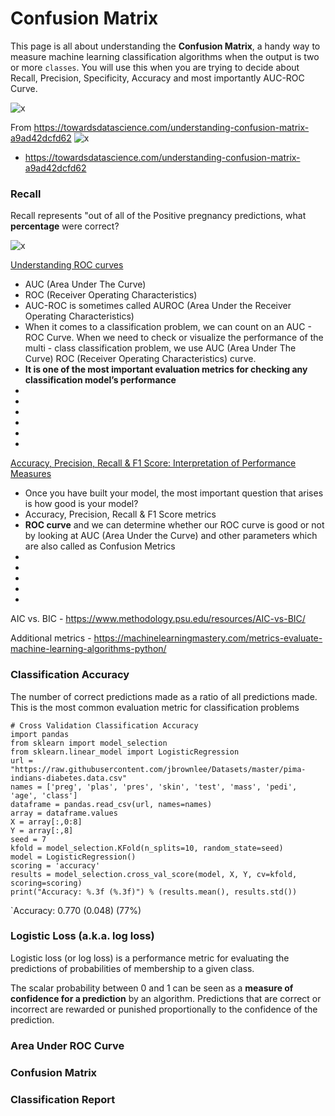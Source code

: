 # Confusion Matrix
This page is all about understanding the **Confusion Matrix**, a handy way to measure machine learning classification algorithms when the output is two or more `classes`. You will use this when you are trying to decide about Recall, Precision, Specificity, Accuracy and most importantly AUC-ROC Curve.

![x](https://i.imgur.com/XisI7v7.png)

From https://towardsdatascience.com/understanding-confusion-matrix-a9ad42dcfd62
![x](https://i.imgur.com/5K9y5Q3.png)

* https://towardsdatascience.com/understanding-confusion-matrix-a9ad42dcfd62

### Recall
Recall represents "out of all of the Positive pregnancy predictions, what **percentage** were correct? 

![x](https://latex.codecogs.com/gif.latex?\frac&space;{TP}{TP&plus;FN})

[Understanding ROC curves](https://towardsdatascience.com/understanding-auc-roc-curve-68b2303cc9c5)
* AUC (Area Under The Curve) 
* ROC (Receiver Operating Characteristics)
* AUC-ROC is sometimes called AUROC (Area Under the Receiver Operating Characteristics)
* When it comes to a classification problem, we can count on an AUC - ROC Curve. When we need to check or visualize the performance of the multi - class classification problem, we use AUC (Area Under The Curve) ROC (Receiver Operating Characteristics) curve. 
* **It is one of the most important evaluation metrics for checking any classification model’s performance** 
* 
* 
* 
* 
* 
* 

[Accuracy, Precision, Recall & F1 Score: Interpretation of Performance Measures](https://blog.exsilio.com/all/accuracy-precision-recall-f1-score-interpretation-of-performance-measures/)
* Once you have built your model, the most important question that arises is how good is your model?
* Accuracy, Precision, Recall & F1 Score metrics 
* **ROC curve** and we can determine whether our ROC curve is good or not by looking at AUC (Area Under the Curve) and other parameters which are also called as Confusion Metrics
* 
* 
* 
* 
* 


AIC vs. BIC - https://www.methodology.psu.edu/resources/AIC-vs-BIC/

Additional metrics - https://machinelearningmastery.com/metrics-evaluate-machine-learning-algorithms-python/

### Classification Accuracy
The number of correct predictions made as a ratio of all predictions made. This is the most common evaluation metric for classification problems

~~~
# Cross Validation Classification Accuracy
import pandas
from sklearn import model_selection
from sklearn.linear_model import LogisticRegression
url = "https://raw.githubusercontent.com/jbrownlee/Datasets/master/pima-indians-diabetes.data.csv"
names = ['preg', 'plas', 'pres', 'skin', 'test', 'mass', 'pedi', 'age', 'class']
dataframe = pandas.read_csv(url, names=names)
array = dataframe.values
X = array[:,0:8]
Y = array[:,8]
seed = 7
kfold = model_selection.KFold(n_splits=10, random_state=seed)
model = LogisticRegression()
scoring = 'accuracy'
results = model_selection.cross_val_score(model, X, Y, cv=kfold, scoring=scoring)
print("Accuracy: %.3f (%.3f)") % (results.mean(), results.std())
~~~

`Accuracy: 0.770 (0.048)
(77%)

### Logistic Loss (a.k.a. log loss)
Logistic loss (or log loss) is a performance metric for evaluating the predictions of probabilities of membership to a given class.

The scalar probability between 0 and 1 can be seen as a **measure of confidence for a prediction** by an algorithm. 
Predictions that are correct or incorrect are rewarded or punished proportionally to the confidence of the 
prediction.

### Area Under ROC Curve

### Confusion Matrix

### Classification Report
